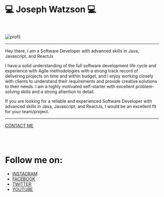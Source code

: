 <div>

<h1> 💻 Joseph Watzson 💻 </h1>
  <br/> <br/>

<div>

<div>
  <img src="https://user-images.githubusercontent.com/49710538/202865641-7f94bb2a-eade-4e43-b26a-b5c27c5f6e21.jpeg" alt="profil" />
</div>

  <hr/>

<p>
  Hey there, I am a Software Developer with advanced skills in Java, Javascript, and ReactJs

  I have a solid understanding of the full software development life cycle and experience with Agile methodologies with a strong track record of delivering projects on time and within budget, and I enjoy working closely with clients to understand their requirements and provide creative solutions to their needs. I am a highly motivated self-starter with excellent problem-solving skills and a strong attention to detail.
  
If you are looking for a reliable and experienced Software Developer with advanced skills in Java, Javascript, and ReactJs, I would be an excellent fit for your team/project.
  


</p>
  <hr/>
  <div>
    <a href="https://joedev.vakaks.com" target="_blank">CONTACT ME</a>
  </div>

</div>


<br/><br/>
<h1> Follow me on: </h1>

- [INSTAGRAM](https://instagram.com/joe_watson_sbf?utm_medium=copy_link)
- [FACEBOOK](https://www.facebook.com/joesbf)
- [TWITTER](https://www.twitter.com/joe_watson_sbf)
- [YOUTUBE](https://www.youtube.com/channel/UC1D68nJp6gO9GovrDOHksgA/?sub_confirmation=1)

</div>
